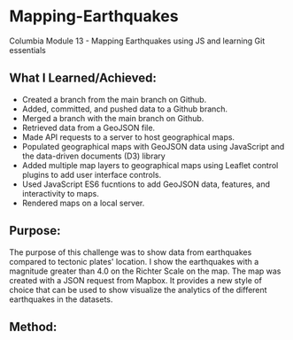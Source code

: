 # Mapping-Earthquakes
Columbia Module 13 - Mapping Earthquakes using JS and learning Git essentials

## What I Learned/Achieved:
- Created a branch from the main branch on Github.
- Added, committed, and pushed data to a Github branch.
- Merged a branch with the main branch on Github.
- Retrieved data from a GeoJSON file.
- Made API requests to a server to host geographical maps.
- Populated geographical maps with GeoJSON data using JavaScript and the data-driven documents (D3) library
- Added multiple map layers to geographical maps using Leaflet control plugins to add user interface controls.
- Used JavaScript ES6 fucntions to add GeoJSON data, features, and interactivity to maps.
- Rendered maps on a local server.

## Purpose:
The purpose of this challenge was to show data from earthquakes compared to tectonic plates' location. I show the earthquakes with a magnitude greater than 4.0 on the Richter Scale on the map. The map was created with a JSON request from Mapbox. It provides a new style of choice that can be used to show visualize the analytics of the different earthquakes in the datasets.

## Method:
